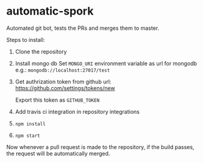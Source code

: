 # automatic-spork
Automated git bot, tests the PRs and merges them to master.

Steps to install:
1.  Clone the repository
2.  Install mongo db
    Set ```MONGO_URI``` environment variable as url for mongodb e.g.: ```mongodb://localhost:27017/test```
3.  Get authrization token from github url: https://github.com/settings/tokens/new

    Export this token as  ```GITHUB_TOKEN```
4.  Add travis ci integration in repository integrations
4.  ```npm install```
5.  ```npm start```

Now whenever a pull request is made to the repository, if the build passes, the request will be automatically merged.

